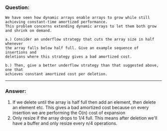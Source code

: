 ### Question:
```
We have seen how dynamic arrays enable arrays to grow while still achieving constant-time amortized performance. 
This problem concerns extending dynamic arrays to let them both grow and shrink on demand.

a.) Consider an underflow strategy that cuts the array size in half whenever
the array falls below half full. Give an example sequence of insertions and
deletions where this strategy gives a bad amortized cost.

b.) Then, give a better underflow strategy than that suggested above, one that
achieves constant amortized cost per deletion.
```
---
### Answer:
1. If we delete until the array is half full then add an element, then delete an element etc. This gives a bad amortized cost because on every insertion we are performing the O(n) cost of expansion
2. Only resize if the array drops to 1/4 full. This means after deletion we'll have a buffer and only resize every n/4 operations.